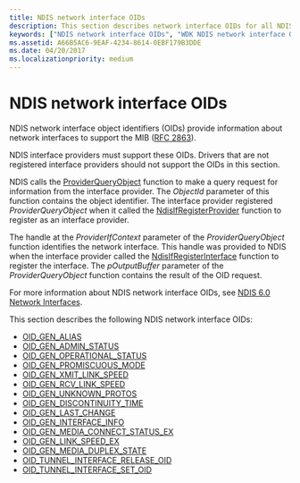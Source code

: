 ```yaml
---
title: NDIS network interface OIDs
description: This section describes network interface OIDs for all NDIS drivers
keywords: ["NDIS network interface OIDs", "WDK NDIS network interface OIDs", "WDK network interface OIDs"]
ms.assetid: A66B5AC6-9EAF-4234-8614-0EBF179B3DDE
ms.date: 04/20/2017
ms.localizationpriority: medium
---
```


# NDIS network interface OIDs

NDIS network interface object identifiers (OIDs) provide information about network interfaces to support the MIB ([RFC 2863](overview-of-ndis-network-interfaces.md)).

NDIS interface providers must support these OIDs. Drivers that are not registered interface providers should not support the OIDs in this section.

NDIS calls the [ProviderQueryObject](https://msdn.microsoft.com/library/windows/hardware/ff570399) function to make a query request for information from the interface provider. The *ObjectId* parameter of this function contains the object identifier. The interface provider registered *ProviderQueryObject* when it called the [NdisIfRegisterProvider](https://msdn.microsoft.com/library/windows/hardware/ff562716) function to register as an interface provider.

The handle at the *ProviderIfContext* parameter of the *ProviderQueryObject* function identifies the network interface. This handle was provided to NDIS when the interface provider called the [NdisIfRegisterInterface](https://msdn.microsoft.com/library/windows/hardware/ff562715) function to register the interface. The *pOutputBuffer* parameter of the *ProviderQueryObject* function contains the result of the OID request.

For more information about NDIS network interface OIDs, see [NDIS 6.0 Network Interfaces](ndis-network-interfaces2.md).

This section describes the following NDIS network interface OIDs:

- [OID_GEN_ALIAS](https://msdn.microsoft.com/library/windows/hardware/ff569438) 
- [OID_GEN_ADMIN_STATUS](https://msdn.microsoft.com/library/windows/hardware/ff569437) 
- [OID_GEN_OPERATIONAL_STATUS](https://msdn.microsoft.com/library/windows/hardware/ff569619) 
- [OID_GEN_PROMISCUOUS_MODE](https://msdn.microsoft.com/library/windows/hardware/ff569625) 
- [OID_GEN_XMIT_LINK_SPEED](https://msdn.microsoft.com/library/windows/hardware/ff569655) 
- [OID_GEN_RCV_LINK_SPEED](https://msdn.microsoft.com/library/windows/hardware/ff569630) 
- [OID_GEN_UNKNOWN_PROTOS](https://msdn.microsoft.com/library/windows/hardware/ff569648) 
- [OID_GEN_DISCONTINUITY_TIME](https://msdn.microsoft.com/library/windows/hardware/ff569581) 
- [OID_GEN_LAST_CHANGE](https://msdn.microsoft.com/library/windows/hardware/ff569591) 
- [OID_GEN_INTERFACE_INFO](https://msdn.microsoft.com/library/windows/hardware/ff569589) 
- [OID_GEN_MEDIA_CONNECT_STATUS_EX](https://msdn.microsoft.com/library/windows/hardware/ff569605) 
- [OID_GEN_LINK_SPEED_EX](https://msdn.microsoft.com/library/windows/hardware/ff569594) 
- [OID_GEN_MEDIA_DUPLEX_STATE](https://msdn.microsoft.com/library/windows/hardware/ff569606) 
- [OID_TUNNEL_INTERFACE_RELEASE_OID](https://msdn.microsoft.com/library/windows/hardware/dn155803) 
- [OID_TUNNEL_INTERFACE_SET_OID](https://msdn.microsoft.com/library/windows/hardware/dn155804) 


